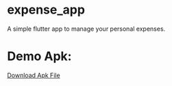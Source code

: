 # expense_app
A simple flutter app to manage your personal expenses.
# Demo Apk:
<a href="\build\app\outputs\flutter-apk\apk-release.apk" download>Download Apk File</a>
